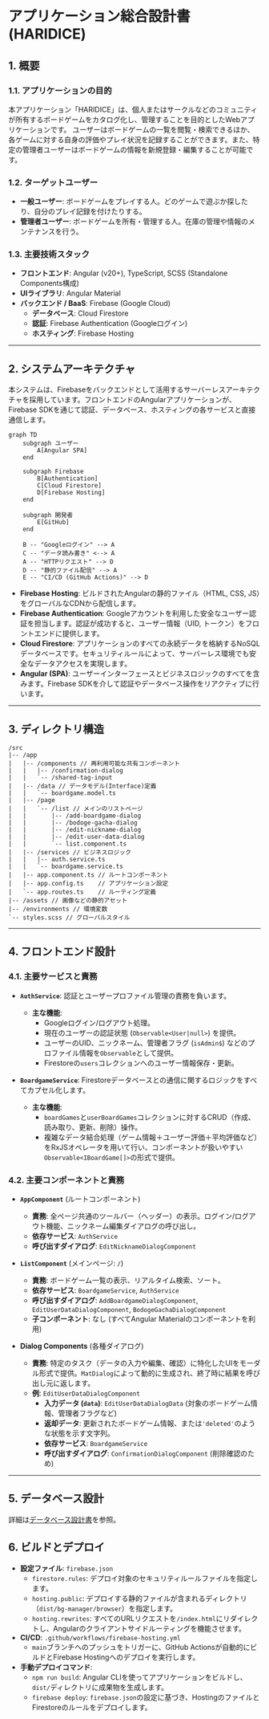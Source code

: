 # アプリケーション総合設計書 (HARIDICE)

## 1. 概要

### 1.1. アプリケーションの目的

本アプリケーション「HARIDICE」は、個人またはサークルなどのコミュニティが所有するボードゲームをカタログ化し、管理することを目的としたWebアプリケーションです。
ユーザーはボードゲームの一覧を閲覧・検索できるほか、各ゲームに対する自身の評価やプレイ状況を記録することができます。また、特定の管理者ユーザーはボードゲームの情報を新規登録・編集することが可能です。

### 1.2. ターゲットユーザー

-   **一般ユーザー**: ボードゲームをプレイする人。どのゲームで遊ぶか探したり、自分のプレイ記録を付けたりする。
-   **管理者ユーザー**: ボードゲームを所有・管理する人。在庫の管理や情報のメンテナンスを行う。

### 1.3. 主要技術スタック

-   **フロントエンド**: Angular (v20+), TypeScript, SCSS (Standalone Components構成)
-   **UIライブラリ**: Angular Material
-   **バックエンド / BaaS**: Firebase (Google Cloud)
    -   **データベース**: Cloud Firestore
    -   **認証**: Firebase Authentication (Googleログイン)
    -   **ホスティング**: Firebase Hosting

---

## 2. システムアーキテクチャ

本システムは、Firebaseをバックエンドとして活用するサーバーレスアーキテクチャを採用しています。フロントエンドのAngularアプリケーションが、Firebase SDKを通じて認証、データベース、ホスティングの各サービスと直接通信します。

```mermaid
graph TD
    subgraph ユーザー
        A[Angular SPA]
    end

    subgraph Firebase
        B[Authentication]
        C[Cloud Firestore]
        D[Firebase Hosting]
    end

    subgraph 開発者
        E[GitHub]
    end

    B -- "Googleログイン" --> A
    C -- "データ読み書き" <--> A
    A -- "HTTPリクエスト" --> D
    D -- "静的ファイル配信" --> A
    E -- "CI/CD (GitHub Actions)" --> D
```

-   **Firebase Hosting**: ビルドされたAngularの静的ファイル（HTML, CSS, JS）をグローバルなCDNから配信します。
-   **Firebase Authentication**: Googleアカウントを利用した安全なユーザー認証を担当します。認証が成功すると、ユーザー情報（UID, トークン）をフロントエンドに提供します。
-   **Cloud Firestore**: アプリケーションのすべての永続データを格納するNoSQLデータベースです。セキュリティルールによって、サーバーレス環境でも安全なデータアクセスを実現します。
-   **Angular (SPA)**: ユーザーインターフェースとビジネスロジックのすべてを含みます。Firebase SDKを介して認証やデータベース操作をリアクティブに行います。

---

## 3. ディレクトリ構造

```
/src
|-- /app
|   |-- /components // 再利用可能な共有コンポーネント
|   |   |-- /confirmation-dialog
|   |   `-- /shared-tag-input
|   |-- /data // データモデル(Interface)定義
|   |   `-- boardgame.model.ts
|   |-- /page
|   |   `-- /list // メインのリストページ
|   |       |-- /add-boardgame-dialog
|   |       |-- /bodoge-gacha-dialog
|   |       |-- /edit-nickname-dialog
|   |       |-- /edit-user-data-dialog
|   |       `-- list.component.ts
|   |-- /services // ビジネスロジック
|   |   |-- auth.service.ts
|   |   `-- boardgame.service.ts
|   |-- app.component.ts // ルートコンポーネント
|   |-- app.config.ts    // アプリケーション設定
|   `-- app.routes.ts    // ルーティング定義
|-- /assets // 画像などの静的アセット
|-- /environments // 環境変数
`-- styles.scss // グローバルスタイル
```

---

## 4. フロントエンド設計

### 4.1. 主要サービスと責務

-   **`AuthService`**: 認証とユーザープロファイル管理の責務を負います。
    -   **主な機能**: 
        -   Googleログイン/ログアウト処理。
        -   現在のユーザーの認証状態 (`Observable<User|null>`) を提供。
        -   ユーザーのUID、ニックネーム、管理者フラグ (`isAdmin$`) などのプロファイル情報を`Observable`として提供。
        -   Firestoreの`users`コレクションへのユーザー情報保存・更新。

-   **`BoardgameService`**: Firestoreデータベースとの通信に関するロジックをすべてカプセル化します。
    -   **主な機能**:
        -   `boardGames`と`userBoardGames`コレクションに対するCRUD（作成、読み取り、更新、削除）操作。
        -   複雑なデータ結合処理（ゲーム情報＋ユーザー評価＋平均評価など）をRxJSオペレータを用いて行い、コンポーネントが扱いやすい`Observable<IBoardGame[]>`の形式で提供。

### 4.2. 主要コンポーネントと責務

-   **`AppComponent`** (ルートコンポーネント)
    -   **責務**: 全ページ共通のツールバー（ヘッダー）の表示。ログイン/ログアウト機能、ニックネーム編集ダイアログの呼び出し。
    -   **依存サービス**: `AuthService`
    -   **呼び出すダイアログ**: `EditNicknameDialogComponent`

-   **`ListComponent`** (メインページ: `/`)
    -   **責務**: ボードゲーム一覧の表示、リアルタイム検索、ソート。
    -   **依存サービス**: `BoardgameService`, `AuthService`
    -   **呼び出すダイアログ**: `AddBoardgameDialogComponent`, `EditUserDataDialogComponent`, `BodogeGachaDialogComponent`
    -   **子コンポーネント**: なし (すべてAngular Materialのコンポーネントを利用)

-   **Dialog Components** (各種ダイアログ)
    -   **責務**: 特定のタスク（データの入力や編集、確認）に特化したUIをモーダル形式で提供。`MatDialog`によって動的に生成され、終了時に結果を呼び出し元に返します。
    -   **例**: `EditUserDataDialogComponent`
        -   **入力データ (`data`)**: `EditUserDataDialogData` (対象のボードゲーム情報、管理者フラグなど)
        -   **返却データ**: 更新されたボードゲーム情報、または`'deleted'`のような状態を示す文字列。
        -   **依存サービス**: `BoardgameService`
        -   **呼び出すダイアログ**: `ConfirmationDialogComponent` (削除確認のため)

---

## 5. データベース設計

詳細は[データベース設計書](./database-design-document.md)を参照。

## 6. ビルドとデプロイ

-   **設定ファイル**: `firebase.json`
    -   `firestore.rules`: デプロイ対象のセキュリティルールファイルを指定します。
    -   `hosting.public`: デプロイする静的ファイルが含まれるディレクトリ（`dist/bg-manager/browser`）を指定します。
    -   `hosting.rewrites`: すべてのURLリクエストを`/index.html`にリダイレクトし、Angularのクライアントサイドルーティングを機能させます。
-   **CI/CD**: `.github/workflows/firebase-hosting.yml`
    -   `main`ブランチへのプッシュをトリガーに、GitHub Actionsが自動的にビルドとFirebase Hostingへのデプロイを実行します。
-   **手動デプロイコマンド**:
    -   `npm run build`: Angular CLIを使ってアプリケーションをビルドし、`dist/`ディレクトリに成果物を生成します。
    -   `firebase deploy`: `firebase.json`の設定に基づき、HostingのファイルとFirestoreのルールをデプロイします。